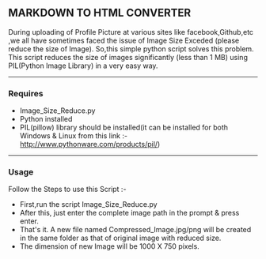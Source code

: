 ## MARKDOWN TO HTML CONVERTER

During uploading of Profile Picture at various sites like facebook,Github,etc ,we all have sometimes faced the issue of Image Size Exceded (please reduce the size of Image). So,this simple python script solves this problem. This script reduces the size of images significantly (less than 1 MB)  using PIL(Python Image Library) in a very easy way.

------

### Requires

* Image_Size_Reduce.py
* Python installed
* PIL(pillow) library should be installed(it can be installed for both Windows & Linux from this link :- http://www.pythonware.com/products/pil/)

------

### Usage

Follow the Steps to use this Script :-

* First,run the script Image_Size_Reduce.py
* After this, just enter the complete image path in the prompt & press enter.
* That's it. A new file named Compressed_Image.jpg/png will be created in the same folder as that of original image with reduced size.
* The dimension of new Image will be 1000 X 750 pixels.
